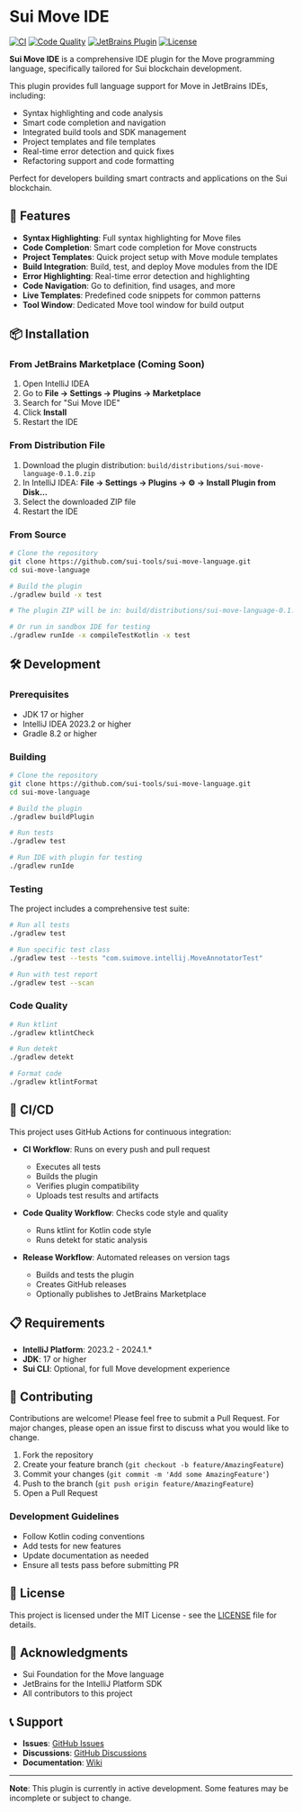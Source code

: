 # Sui Move IDE

[![CI](https://github.com/sui-tools/sui-move-language/actions/workflows/ci.yml/badge.svg)](https://github.com/sui-tools/sui-move-language/actions/workflows/ci.yml)
[![Code Quality](https://github.com/sui-tools/sui-move-language/actions/workflows/code-quality.yml/badge.svg)](https://github.com/sui-tools/sui-move-language/actions/workflows/code-quality.yml)
[![JetBrains Plugin](https://img.shields.io/jetbrains/plugin/v/PLUGIN_ID.svg)](https://plugins.jetbrains.com/plugin/PLUGIN_ID)
[![License](https://img.shields.io/github/license/sui-tools/sui-move-language.svg)](LICENSE)

<!-- Plugin description -->
**Sui Move IDE** is a comprehensive IDE plugin for the Move programming language, specifically tailored for Sui blockchain development.

This plugin provides full language support for Move in JetBrains IDEs, including:
- Syntax highlighting and code analysis
- Smart code completion and navigation
- Integrated build tools and SDK management
- Project templates and file templates
- Real-time error detection and quick fixes
- Refactoring support and code formatting

Perfect for developers building smart contracts and applications on the Sui blockchain.
<!-- Plugin description end -->

## 🚀 Features

- **Syntax Highlighting**: Full syntax highlighting for Move files
- **Code Completion**: Smart code completion for Move constructs
- **Project Templates**: Quick project setup with Move module templates
- **Build Integration**: Build, test, and deploy Move modules from the IDE
- **Error Highlighting**: Real-time error detection and highlighting
- **Code Navigation**: Go to definition, find usages, and more
- **Live Templates**: Predefined code snippets for common patterns
- **Tool Window**: Dedicated Move tool window for build output

## 📦 Installation

### From JetBrains Marketplace (Coming Soon)
1. Open IntelliJ IDEA
2. Go to **File → Settings → Plugins → Marketplace**
3. Search for "Sui Move IDE"
4. Click **Install**
5. Restart the IDE

### From Distribution File
1. Download the plugin distribution: `build/distributions/sui-move-language-0.1.0.zip`
2. In IntelliJ IDEA: **File → Settings → Plugins → ⚙️ → Install Plugin from Disk...**
3. Select the downloaded ZIP file
4. Restart the IDE

### From Source
```bash
# Clone the repository
git clone https://github.com/sui-tools/sui-move-language.git
cd sui-move-language

# Build the plugin
./gradlew build -x test

# The plugin ZIP will be in: build/distributions/sui-move-language-0.1.0.zip

# Or run in sandbox IDE for testing
./gradlew runIde -x compileTestKotlin -x test
```

## 🛠️ Development

### Prerequisites
- JDK 17 or higher
- IntelliJ IDEA 2023.2 or higher
- Gradle 8.2 or higher

### Building
```bash
# Clone the repository
git clone https://github.com/sui-tools/sui-move-language.git
cd sui-move-language

# Build the plugin
./gradlew buildPlugin

# Run tests
./gradlew test

# Run IDE with plugin for testing
./gradlew runIde
```

### Testing
The project includes a comprehensive test suite:
```bash
# Run all tests
./gradlew test

# Run specific test class
./gradlew test --tests "com.suimove.intellij.MoveAnnotatorTest"

# Run with test report
./gradlew test --scan
```

### Code Quality
```bash
# Run ktlint
./gradlew ktlintCheck

# Run detekt
./gradlew detekt

# Format code
./gradlew ktlintFormat
```

## 🔄 CI/CD

This project uses GitHub Actions for continuous integration:

- **CI Workflow**: Runs on every push and pull request
  - Executes all tests
  - Builds the plugin
  - Verifies plugin compatibility
  - Uploads test results and artifacts

- **Code Quality Workflow**: Checks code style and quality
  - Runs ktlint for Kotlin code style
  - Runs detekt for static analysis

- **Release Workflow**: Automated releases on version tags
  - Builds and tests the plugin
  - Creates GitHub releases
  - Optionally publishes to JetBrains Marketplace

## 📋 Requirements

- **IntelliJ Platform**: 2023.2 - 2024.1.*
- **JDK**: 17 or higher
- **Sui CLI**: Optional, for full Move development experience

## 🤝 Contributing

Contributions are welcome! Please feel free to submit a Pull Request. For major changes, please open an issue first to discuss what you would like to change.

1. Fork the repository
2. Create your feature branch (`git checkout -b feature/AmazingFeature`)
3. Commit your changes (`git commit -m 'Add some AmazingFeature'`)
4. Push to the branch (`git push origin feature/AmazingFeature`)
5. Open a Pull Request

### Development Guidelines
- Follow Kotlin coding conventions
- Add tests for new features
- Update documentation as needed
- Ensure all tests pass before submitting PR

## 📝 License

This project is licensed under the MIT License - see the [LICENSE](LICENSE) file for details.

## 🙏 Acknowledgments

- Sui Foundation for the Move language
- JetBrains for the IntelliJ Platform SDK
- All contributors to this project

## 📞 Support

- **Issues**: [GitHub Issues](https://github.com/sui-tools/sui-move-language/issues)
- **Discussions**: [GitHub Discussions](https://github.com/sui-tools/sui-move-language/discussions)
- **Documentation**: [Wiki](https://github.com/sui-tools/sui-move-language/wiki)

---

**Note**: This plugin is currently in active development. Some features may be incomplete or subject to change.

